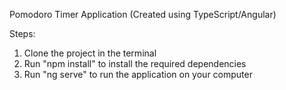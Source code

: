 Pomodoro Timer Application (Created using TypeScript/Angular)

Steps:
1. Clone the project in the terminal
2. Run "npm install" to install the required dependencies
3. Run "ng serve" to run the application on your computer
